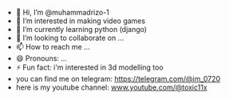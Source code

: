 - 👋 Hi, I’m @muhammadrizo-1
- 👀 I’m interested in making video games
- 🌱 I’m currently learning python (django)
- 💞️ I’m looking to collaborate on ...
- 📫 How to reach me ...
- 😄 Pronouns: ...
- ⚡ Fun fact: i'm interested in 3d modelling too
- you can find me on telegram: https://telegram.com/@im_0720
- here is my youtube channel: www.youtube.com/@toxic11x

<!---
muhammadrizo-1/muhammadrizo-1 is a ✨ special ✨ repository because its `README.md` (this file) appears on your GitHub profile.
You can click the Preview link to take a look at your changes.
--->

